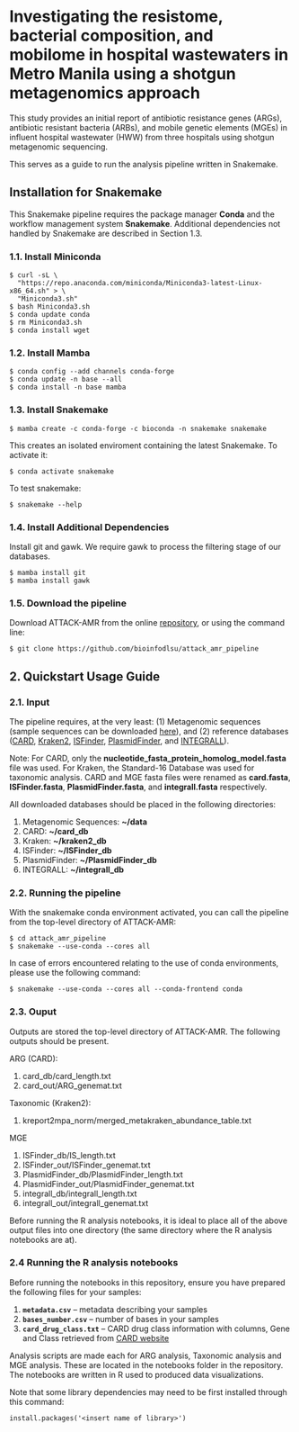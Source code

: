 
# Investigating the resistome, bacterial composition, and mobilome in hospital wastewaters in Metro Manila using a shotgun metagenomics approach

This study provides an initial report of antibiotic resistance genes (ARGs), antibiotic resistant bacteria (ARBs), and mobile genetic elements (MGEs) in influent hospital wastewater (HWW) from three hospitals using shotgun metagenomic sequencing.


This serves as a guide to run the analysis pipeline written in Snakemake.

## Installation for Snakemake
This Snakemake pipeline requires the package manager **Conda** and the workflow management system **Snakemake**.
Additional dependencies not handled by Snakemake are described in Section 1.3.

### 1.1. Install Miniconda 
```
$ curl -sL \
  "https://repo.anaconda.com/miniconda/Miniconda3-latest-Linux-x86_64.sh" > \
  "Miniconda3.sh"
$ bash Miniconda3.sh
$ conda update conda
$ rm Miniconda3.sh
$ conda install wget
```

### 1.2. Install Mamba 
```
$ conda config --add channels conda-forge
$ conda update -n base --all
$ conda install -n base mamba
```

### 1.3. Install Snakemake
```
$ mamba create -c conda-forge -c bioconda -n snakemake snakemake
```
This creates an isolated enviroment containing the latest Snakemake. To activate it:
```
$ conda activate snakemake
```
To test snakemake:
```
$ snakemake --help
```

### 1.4. Install Additional Dependencies
Install git and gawk. We require gawk to process the filtering stage of our databases.
```
$ mamba install git
$ mamba install gawk
```

### 1.5. Download the pipeline
Download ATTACK-AMR from the online [repository](https://github.com/bioinfodlsu/attack_amr_pipeline), or using the command line:
```
$ git clone https://github.com/bioinfodlsu/attack_amr_pipeline
```

## 2. Quickstart Usage Guide

### 2.1. Input
The pipeline requires, at the very least: (1) Metagenomic sequences (sample sequences can be downloaded [here](*tentative*)), and (2) reference databases ([CARD](https://card.mcmaster.ca/latest/data), [Kraken2](https://benlangmead.github.io/aws-indexes/k2), [ISFinder](https://isfinder.biotoul.fr/), [PlasmidFinder](https://bitbucket.org/genomicepidemiology/workspace/projects/DB), and [INTEGRALL](http://integrall.bio.ua.pt/)).


Note: For CARD, only the **nucleotide_fasta_protein_homolog_model.fasta** file was used. For Kraken, the Standard-16 Database was used for taxonomic analysis. CARD and MGE fasta files were renamed as **card.fasta**,  **ISFinder.fasta**, **PlasmidFinder.fasta**, and **integrall.fasta** respectively.


All downloaded databases should be placed in the following directories:
1. Metagenomic Sequences: **~/data**
2. CARD: **~/card_db**
3. Kraken: **~/kraken2_db**
4. ISFinder: **~/ISFinder_db**
4. PlasmidFinder: **~/PlasmidFinder_db**
4. INTEGRALL: **~/integrall_db**
 

### 2.2. Running the pipeline
With the snakemake conda environment activated, you can call the pipeline from the top-level directory of ATTACK-AMR:
```
$ cd attack_amr_pipeline
$ snakemake --use-conda --cores all
```
In case of errors encountered relating to the use of conda environments, please use the following command:
```
$ snakemake --use-conda --cores all --conda-frontend conda

```

### 2.3. Ouput
Outputs are stored the top-level directory of ATTACK-AMR. The following outputs should be present. 

ARG (CARD):
1. card_db/card_length.txt
2. card_out/ARG_genemat.txt

Taxonomic (Kraken2):
1. kreport2mpa_norm/merged_metakraken_abundance_table.txt

MGE
1. ISFinder_db/IS_length.txt
2. ISFinder_out/ISFinder_genemat.txt
3. PlasmidFinder_db/PlasmidFinder_length.txt
4. PlasmidFinder_out/PlasmidFinder_genemat.txt
5. integrall_db/integrall_length.txt
6. integrall_out/integrall_genemat.txt


Before running the R analysis notebooks, it is ideal to place all of the above output files into one directory (the same directory where the R analysis notebooks are at).

### 2.4 Running the R analysis notebooks
Before running the notebooks in this repository, ensure you have prepared the following files for your samples:

1. **`metadata.csv`** – metadata describing your samples  
2. **`bases_number.csv`** – number of bases in your samples  
3. **`card_drug_class.txt`** – CARD drug class information with columns, Gene and Class retrieved from [CARD website](https://card.mcmaster.ca/)

Analysis scripts are made each for ARG analysis, Taxonomic analysis and MGE analysis. These are located in the notebooks folder in the repository. The notebooks are written in R used to produced data visualizations.

Note that some library dependencies may need to be first installed through this command:

```
install.packages('<insert name of library>')
```





